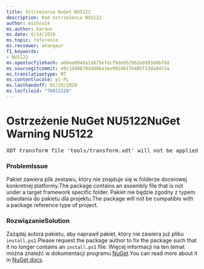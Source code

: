 ```yaml
---
title: Ostrzeżenie NuGet NU5122
description: Kod ostrzeżenia NU5122
author: mishra14
ms.author: karann
ms.date: 8/14/2018
ms.topic: reference
ms.reviewer: anangaur
f1_keywords:
- NU5122
ms.openlocfilehash: a68ee084da1d875efdcf9de052962eb99160bfdd
ms.sourcegitcommit: e9c1dd0679ddd8ba3ee992d817b405f13da0472a
ms.translationtype: MT
ms.contentlocale: pl-PL
ms.lasthandoff: 01/29/2020
ms.locfileid: "76813120"
---
```

# <a name="nuget-warning-nu5122"></a><span data-ttu-id="3f49a-103">Ostrzeżenie NuGet NU5122</span><span class="sxs-lookup"><span data-stu-id="3f49a-103">NuGet Warning NU5122</span></span>
<pre>XDT transform file 'tools/transform.xdt' will not be applied when the package is installed after the migration.</pre>

### <a name="issue"></a><span data-ttu-id="3f49a-104">Problem</span><span class="sxs-lookup"><span data-stu-id="3f49a-104">Issue</span></span>

<span data-ttu-id="3f49a-105">Pakiet zawiera plik zestawu, który nie znajduje się w folderze docelowej konkretnej platformy.</span><span class="sxs-lookup"><span data-stu-id="3f49a-105">The package contains an assembly file that is not under a target framework specific folder.</span></span> <span data-ttu-id="3f49a-106">Pakiet nie będzie zgodny z typem odwołania do pakietu dla projektu.</span><span class="sxs-lookup"><span data-stu-id="3f49a-106">The package will not be compatible with a package reference type of project.</span></span>


### <a name="solution"></a><span data-ttu-id="3f49a-107">Rozwiązanie</span><span class="sxs-lookup"><span data-stu-id="3f49a-107">Solution</span></span>

<span data-ttu-id="3f49a-108">Zażądaj autora pakietu, aby naprawił pakiet, który nie zawiera już pliku `install.ps1`.</span><span class="sxs-lookup"><span data-stu-id="3f49a-108">Please request the package author to fix the package such that it no longer contains an `install.ps1` file.</span></span> <span data-ttu-id="3f49a-109">Więcej informacji na ten temat można znaleźć w dokumentacji programu [NuGet](../../consume-packages/migrate-packages-config-to-package-reference.md).</span><span class="sxs-lookup"><span data-stu-id="3f49a-109">You can read more about it in [NuGet docs](../../consume-packages/migrate-packages-config-to-package-reference.md).</span></span>
